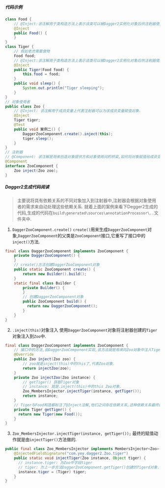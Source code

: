 ##### 代码示例
```java
class Food {
    // @Inject:该注解用于类构造方法上表示该类可以被Dagger2实例化对象后供注射器使用.
    @Inject
    public Food() {
    }
}
class Tiger {
    // 假如老虎需要食物
    Food food;
    // @Inject:该注解用于类构造方法上表示该类可以被Dagger2实例化对象后供注射器使用.
    @Inject
    public Tiger(Food food) {
        this.food = food;
    }
    public void sleep() {
        System.out.println("Tiger sleeping");
    }
}
// 对象使用者
public class Zoo {
    // @Inject: 该注解用于成员变量上代表注射器可以为该成员变量赋值对象.
    @Inject
    Tiger tiger;
    @Test
    public void 案例二() {
        DaggerZooComponent.create().inject(this);
        tiger.sleep();
    }
}
// 注射器
// @Component: 该注解是用来创造对象提供方和对象使用间的桥梁,如何将对象赋值给成员变量都是由它来做的.
@Component
interface ZooComponent {
    Zoo inject(Zoo zoo);
}
```
##### Dagger2生成代码阅读
> 主要说将具有依赖关系的不同对象加入到注射器中,注射器会根据对象使用者的需求来自动处理这些依赖关系.
就着上面的案例来看下Degger2生成的代码,生成的代码在`build\generated\sources\annotationProcessor\..`文件夹中.
1. `DaggerZooComponent.create()`
`create()`用来生成`DaggerZooComponent`对象,`DaggerZooComponent`的父类是`ZooComponent`接口,它重写了接口中的`inject()`方法.
```java
final class DaggerZooComponent implements ZooComponent {
    private DaggerZooComponent() {
    }
    // create()方法创建DaggerZooComponent对象
    public static ZooComponent create() {
        return new Builder().build();
    }
    static final class Builder {
        private Builder() {
        }
        // 创建DaggerZooComponent对象
        public ZooComponent build() {
          return new DaggerZooComponent();
        }
    }                       
}
```
2. `.inject(this)`对象注入
使用`DaggerZooComponent`对象将注射器创建的`Tiger`对象注入到`Zoo`中.
```java
final class DaggerZooComponent implements ZooComponent {
    // 接口中的方法,由DaggerZooComponent实现,该方法就是用来向Zoo对象中注入Tiger对象的.
    @Override
    public Zoo inject(Zoo zoo) {
        // zoo就是inject(this)中的this了,代表Zoo对象.
        return injectZoo(zoo);
    }
    private Zoo injectZoo(Zoo instance) {
        // getTiger() 获取Tiger对象
        // instance: 就是.inject(this)中的this Zoo对象.
        Zoo_MembersInjector.injectTiger(instance, getTiger());
        return instance;
    }
    // Tiger与Food构造都标注了@Inject注解,他们之间存在依赖关系,这种依赖关系最终由注射器处理.
    private Tiger getTiger() {
      return new Tiger(new Food());
    }
}
```
3. `Zoo_MembersInjector.injectTiger(instance, getTiger());`
最终的赋值动作就是由`injectTiger()`方法做的.
```java
public final class Zoo_MembersInjector implements MembersInjector<Zoo> {
    @InjectedFieldSignature("com.yey.dagger2.Zoo.tiger")
    public static void injectTiger(Zoo instance, Object tiger) {
      // instance.tiger: 为Zoo中字段tiger
      // tiger: 为上一步方法DaggerZooComponent.getTiger()创建的Tigerd对象.
      instance.tiger = (Tiger) tiger;
    }
}
```